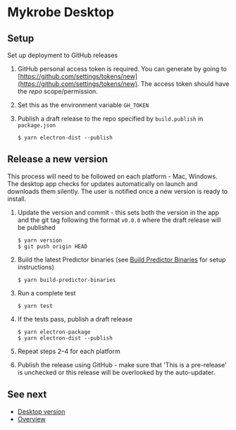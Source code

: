 # Mykrobe Desktop

## Setup

Set up deployment to GitHub releases

1. GitHub personal access token is required. You can generate by going to [https://github.com/settings/tokens/new](https://github.com/settings/tokens/new). The access token should have the *repo* scope/permission.

2. Set this as the environment variable `GH_TOKEN`

3. Publish a draft release to the repo specified by `build.publish` in `package.json`

	```
	$ yarn electron-dist --publish
	```

## Release a new version

This process will need to be followed on each platform - Mac, Windows. The desktop app checks for updates automatically on launch and downloads them silently. The user is notified once a new version is ready to install.

1. Update the version and commit - this sets both the version in the app and the git tag following the format `v0.0.0` where the draft release will be published

	```
	$ yarn version
	$ git push origin HEAD
	```

2. Build the latest Predictor binaries (see [Build Predictor Binaries](desktop-predictor-binaries.md) for setup instructions)


	```
	$ yarn build-predictor-binaries
	```

3. Run a complete test

	```
	$ yarn test
	```
	
4. If the tests pass, publish a draft release

	```
	$ yarn electron-package
	$ yarn electron-dist --publish
	```
	
5. Repeat steps 2–4 for each platform

6. Publish the release using GitHub - make sure that 'This is a pre-release' is unchecked or this release will be overlooked by the auto-updater.

## See next

- [Desktop version](desktop.md)
- [Overview](../README.md)